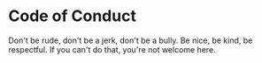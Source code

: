 # Code of Conduct

Don't be rude, don't be a jerk, don't be a bully. Be nice, be kind, be respectful. If you can't do that, you're not welcome here.